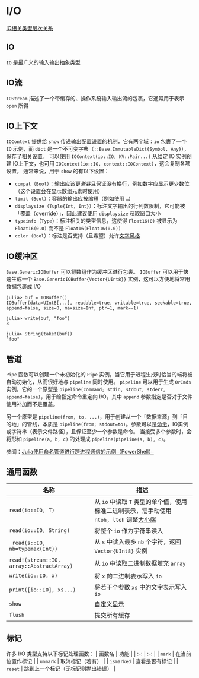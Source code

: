 # I/O
[IO相关类型层次关系](../lists/typetree1.8.txt#L695-L722)

## IO
`IO` 是最广义的输入输出抽象类型

## IO流
`IOStream` 描述了一个带缓存的、操作系统输入输出流的包裹，它通常用于表示 `open` 所得

## IO上下文
`IOContext` 提供给 `show` 传递输出配置设置的机制，它有两个域：`io` 包裹了一个 `IO` 示例，而 `dict` 是一个不可变字典（`::Base.ImmutableDict{Symbol, Any}`），保存了相关设置。
可以使用 `IOContext(io::IO, KV::Pair...)` 从给定 IO 实例创建 IO上下文，也可用 `IOContext(io::IO, context::IOContext)`，这会复制各项设置。
通常来说，用于 `show` 的有以下设置：
* `compat`（`Bool`）：输出应该更*兼容*且保证没有换行，例如数字应显示更少数位（这个设置会在显示数组元素时使用）
* `limit`（`Bool`）：容器的输出应被缩短（例如使用 `…`）
* `displaysize`（`Tuple{Int, Int}`）：标注文字输出的行列数限制，它可能被「覆盖（override）」，因此建议使用 `displaysize` 获取窗口大小
* `typeinfo`（`Type`）：标注相关的类型信息，这使得 `Float16(0)` 被显示为 `Float16(0.0)` 而不是 `Float16(Float16(0.0))`
* `color`（`Bool`）：标注是否支持（且希望）允许[文字风格](../basic/basicio.md#printstyled)

## IO缓冲区
`Base.GenericIOBuffer` 可以将数组作为缓冲区进行包裹。
`IOBuffer` 可以用于快速生成一个 `Base.GenericIOBuffer{Vector{UInt8}}` 实例，这可以方便地将常用数据包裹成 I/O
```julia-repl
julia> buf = IOBuffer()
IOBuffer(data=UInt8[...], readable=true, writable=true, seekable=true, append=false, size=0, maxsize=Inf, ptr=1, mark=-1)

julia> write(buf, "foo")
3

julia> String(take!(buf))
"foo"
```

## 管道
`Pipe` 函数可以创建一个未初始化的 `Pipe` 实例，当它用于进程生成时恰当的端将被自动初始化，从而很好地与 `pipeline` 同时使用。
`pipeline` 可以用于生成 `OrCmds` 实例，它的一个原型是 `pipeline(command; stdin, stdout, stderr, append=false)`，用于给指定命令重定向 I/O，其中 `append` 参数指定是否对于文件使用补加而不是覆盖。

另一个原型是 `pipeline(from, to, ...)`，用于创建从一个「数据来源」到「目的地」的管线，本质是 `pipeline(from; stdout=to)`。参数可以是[命令](cmd.md)，IO实例或字符串（表示文件路径），且保证至少一个参数是命令。
当接受多个参数时，会将形如 `pipeline(a, b, c)` 的处理成 `pipeline(pipeline(a, b), c)`。

参阅：[Julia使用命名管道进行跨进程通信的示例（PowerShell）](https://discourse.juliacn.com/t/topic/2687)

## 通用函数
| 名称 | 描述 |
| --- | --- |
| `read(io::IO, T)` | 从 `io` 中读取 `T` 类型的单个值，使用标准二进制表示，需手动使用 `ntoh`，`ltoh` 调整[大小端](https://www.ruanyifeng.com/blog/2022/06/endianness-analysis.html) |
| `read(io::IO, String)` | 将整个 `io` 作为字符串读入 |
| ` read(s::IO, nb=typemax(Int))` | 从 `s` 中读入最多 `nb` 个字符，返回 `Vector{UInt8}` 实例 |
| `read!(stream::IO, array::AbstractArray)` | 从 `io` 中读取二进制数据填充 `array` |
| `write(io::IO, x)` | 将 `x` 的二进制表示写入 `io` |
| `print([io::IO], xs...)` | 将若干个参数 `xs` 中的文字表示写入 `io` |
| `show` | [自定义显示](typesystem.md#自定义显示) |
| `flush` | 提交所有缓存 |

## 标记
许多 I/O 类型支持以下标记处理函数：
| 函数名 | 功能 |
| :-: | :-: |
| `mark` | 在当前位置作标记 |
| `unmark` | 取消标记（若有） |
| `ismarked` | 查看是否有标记 |
| `reset` | 跳到上一个标记（无标记则抛出错误） |

